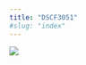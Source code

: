 ```yaml
---
title: "DSCF3051"
#slug: "index"
---
```


[![](/wp-content/2007/11/DSCF3051-300x225.jpg)](/wp-content/2007/11/DSCF3051.jpg)